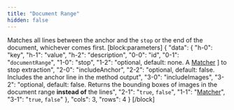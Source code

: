 ```yaml
---
title: "Document Range"
hidden: false
---
```

Matches all lines between the anchor and the `stop` or the end of the document, whichever comes first.
[block:parameters]
{
  "data": {
    "h-0": "key",
    "h-1": "value",
    "h-2": "description",
    "0-0": "id",
    "0-1": "`documentRange`",
    "1-0": "stop",
    "1-2": "optional, default: none. A [Matcher](ref:matcher) ] to stop extraction",
    "2-0": "includeAnchor",
    "2-2": "optional, default: false. Includes the anchor line in the method output",
    "3-0": "includeImages",
    "3-2": "optional, default: false. Returns the bounding boxes of images in the document range **instead of** the lines",
    "2-1": "`true`, `false`",
    "1-1": "[Matcher](ref:matcher)",
    "3-1": "`true`, `false`"
  },
  "cols": 3,
  "rows": 4
}
[/block]
